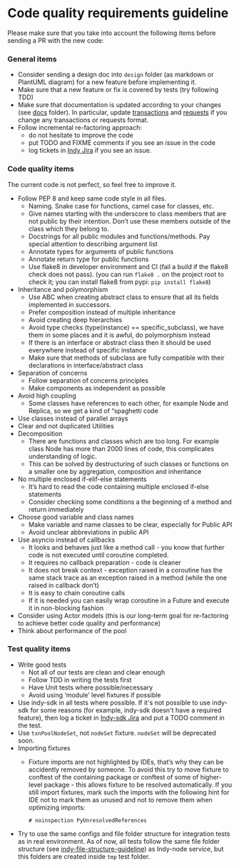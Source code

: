 # Code quality requirements guideline

Please make sure that you take into account the following items before sending a PR with the new code:

### General items
- Consider sending a design doc into `design` folder (as markdown or PlantUML diagram) for a new feature  before implementing it.
- Make sure that a new feature or fix is covered by tests (try following TDD)
- Make sure that documentation is updated according to your changes (see [docs](.) folder).
In particular, update [transactions](transactions.md) and [requests](requests.md) if you change any transactions or requests format.
- Follow incremental re-factoring approach: 
    - do not hesitate to improve the code
    - put TODO and FIXME comments if you see an issue in the code
    - log tickets in [Indy Jira](https://jira.hyperledger.org/secure/RapidBoard.jspa?rapidView=133&projectKey=INDY&view=planning.nodetail) if you see an issue.

### Code quality items
The current code is not perfect, so feel free to improve it. 
- Follow PEP 8 and keep same code style in all files.
    - Naming. Snake case for functions, camel case for classes, etc.
    - Give names starting with the underscore to class members that are not public by their intention. Don’t use these members outside of the class which they belong to.
    - Docstrings for all public modules and functions/methods. Pay special attention to describing argument list
    - Annotate types for arguments of public functions 
    - Annotate return type for public functions
    - Use flake8 in developer environment and CI (fail a build if the flake8 check does not pass).
    (you can run `flake8 .` on the project root to check it; you can install flake8 from pypi: `pip install flake8`)
- Inheritance and polymorphism
    - Use ABC when creating abstract class to ensure that all its fields implemented in successors.
    - Prefer composition instead of multiple inheritance
    - Avoid creating deep hierarchies
    - Avoid type checks (type(instance) == specific_subclass), we have them in some places and it is awful, do polymorphism instead
    - If there is an interface or abstract class then it should be used everywhere instead of specific instance
    - Make sure that methods of subclass are fully compatible with their declarations in interface/abstract class
- Separation of concerns
    - Follow separation of concerns principles
    - Make components as independent as possible
- Avoid high coupling
    - Some classes have references to each other, for example Node and Replica, so we get a kind of “spaghetti code
- Use classes instead of parallel arrays
- Clear and not duplicated Utilities
- Decomposition
    - There are  functions and classes which are too long. For example class Node has more than 2000 lines of code, this complicates understanding of  logic.
    - This can be solved by destructuring of such classes or functions on a smaller one by aggregation, composition and inheritance
- No multiple enclosed if-elif-else statements
    - It’s hard to read the code containing multiple enclosed if-else statements
    - Consider checking some conditions a the beginning of a method and return immediately
- Choose good variable and class names
    - Make variable and name classes to be clear, especially for Public API
    - Avoid unclear abbreviations in public API
- Use asyncio instead of callbacks
    - It  looks and behaves just like a method call - you know that further code is not executed until coroutine completed.
    - It requires no callback preparation - code is cleaner
    - It does not break context - exception raised in a coroutine has the same stack trace as an exception raised in a method (while the one raised in callback don’t)
    - It is easy to chain coroutine calls
    - If it is needed you can easily wrap coroutine in a Future and execute it in non-blocking fashion
- Consider using Actor models (this is our long-term goal for re-factoring to achieve better code quality and performance)     
- Think about performance of the pool


### Test quality items
- Write good tests
    - Not all of our tests are clean and clear enough
    - Follow TDD in writing the tests first
    - Have Unit tests where possible/necessary
    - Avoid using ‘module’ level fixtures if possible
- Use indy-sdk in all tests where possible. 
If it's not possible to use indy-sdk for some reasons 
(for example, indy-sdk doesn't have a required feature), then log a ticket in [Indy-sdk Jira](https://jira.hyperledger.org/secure/RapidBoard.jspa?rapidView=149&projectKey=IS&view=planning.nodetail)
 and put a TODO comment in the test.
- Use `txnPoolNodeSet`, not `nodeSet` fixture. `nodeSet` will be deprecated soon.
- Importing fixtures
    - Fixture imports are not highlighted by IDEs, that’s why they can be accidently removed by someone. To avoid this try to move fixture to conftest of the containing package or conftest of some of higher-level package - this allows fixture to be resolved automatically.
    If you still import fixtures, mark such the imports with the following hint for IDE not to mark them as unused and not to remove them when optimizing imports:
    
        `# noinspection PyUnresolvedReferences`
- Try to use the same configs and file folder structure for integration tests as in real environment.
As of now, all tests follow the same file folder structure (see [indy-file-structure-guideline](indy-file-structure-guideline.md))
as Indy-node service, but this folders are created inside `tmp` test folder.
 

 